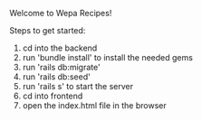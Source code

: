 Welcome to Wepa Recipes!

Steps to get started: 
1. cd into the backend
2. run 'bundle install' to install the needed gems
3. run 'rails db:migrate'
4. run 'rails db:seed'
5. run 'rails s' to start the server
6. cd into frontend
7. open the index.html file in the browser 